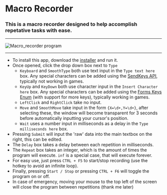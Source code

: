 # Macro Recorder
### This is a macro recorder designed to help accomplish repetative tasks with ease.
---
![Macro_recorder program](https://github.com/ThatLukeDev/macro-recorder/assets/76230394/b5454dd2-be9b-4f38-ba48-a1064644f5df)

---

- To install this app, download the [installer](https://github.com/ThatLukeDev/macro-recorder/raw/main/Macro%20Recorder%20Setup/Release/Macro%20Recorder%20Setup.msi) and run it.
- Once opened, click the drop down box next to `Type`
    - `Keyboard` and `SmoothType` both use text input in the `Type text here` box. Any special characters can be added using the [SendKeys API](https://learn.microsoft.com/en-us/dotnet/api/system.windows.forms.sendkeys?view=windowsdesktop-8.0), typically not working in games.
    - `KeyUp` and `KeyDown` both use character input in the `Insert Character here` box. Any special characters can be added using the [Forms Keys Enum](https://learn.microsoft.com/en-us/dotnet/api/system.windows.forms.keys?view=windowsdesktop-8.0) (with support for more keys), typically working in games.
    - `LeftClick` and `RightClick` take no input.
    - `Move` and `SmoothMove` take input in the form `{X=\d+,Y=\d+}`, after selecting these, the window will become transparent for 3 seconds before automatically inputting your cursor's position.
    - `Wait` uses a number input in milliseconds as a delay in the `Type milliseconds here` box.
- Pressing `Submit` will input the 'raw' data into the main textbox on the right, this can be edited.
- The `Delay` box takes a delay between each repetition in milliseconds.
- The `Repeat` box takes an integer, which is the amount of times the program will execute. `inf` is a special case, that will execute forever.
- For easy use, just press `CTRL + F5` to start/stop recording (use the hotkey to avoid an infinite loop).
- Finally, pressing `Start / Stop` or pressing `CTRL + F6` will toggle the program on or off.
- In case of emergency, moving your mouse to the top left of the screen will close the program between repetitions (thank me later)
